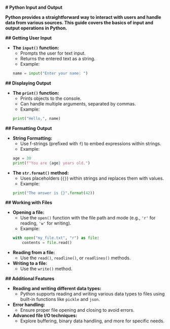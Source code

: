 **# Python Input and Output**

**Python provides a straightforward way to interact with users and handle data from various sources. This guide covers the basics of input and output operations in Python.**

**## Getting User Input**

- **The `input()` function:**
    - Prompts the user for text input.
    - Returns the entered text as a string.
    - Example:
    ```python
    name = input("Enter your name: ")
    ```

**## Displaying Output**

- **The `print()` function:**
    - Prints objects to the console.
    - Can handle multiple arguments, separated by commas.
    - Example:
    ```python
    print("Hello,", name)
    ```

**## Formatting Output**

- **String Formatting:**
    - Use f-strings (prefixed with `f`) to embed expressions within strings.
    - Example:
    ```python
    age = 30
    print(f"You are {age} years old.")
    ```
- **The `str.format()` method:**
    - Uses placeholders (`{}`) within strings and replaces them with values.
    - Example:
    ```python
    print("The answer is {}".format(42))
    ```

**## Working with Files**

- **Opening a file:**
    - Use the `open()` function with the file path and mode (e.g., `'r'` for reading, `'w'` for writing).
    - Example:
    ```python
    with open("my_file.txt", "r") as file:
        contents = file.read()
    ```
- **Reading from a file:**
    - Use the `read()`, `readline()`, or `readlines()` methods.
- **Writing to a file:**
    - Use the `write()` method.

**## Additional Features**

- **Reading and writing different data types:**
    - Python supports reading and writing various data types to files using built-in functions like `pickle` and `json`.
- **Error handling:**
    - Ensure proper file opening and closing to avoid errors.
- **Advanced file I/O techniques:**
    - Explore buffering, binary data handling, and more for specific needs.

